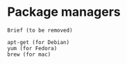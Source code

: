 # Package managers

```
Brief (to be removed)

apt-get (for Debian)
yum (for Fedora)
brew (for mac)
```
